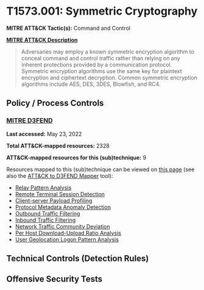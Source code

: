 # T1573.001: Symmetric Cryptography
**MITRE ATT&CK Tactic(s):** Command and Control

**[MITRE ATT&CK Description](https://attack.mitre.org/techniques/T1573/001)**
<blockquote>Adversaries may employ a known symmetric encryption algorithm to conceal command and control traffic rather than relying on any inherent protections provided by a communication protocol. Symmetric encryption algorithms use the same key for plaintext encryption and ciphertext decryption. Common symmetric encryption algorithms include AES, DES, 3DES, Blowfish, and RC4.</blockquote>

## Policy / Process Controls
### [MITRE D3FEND](https://d3fend.mitre.org/)
**Last accessed:** May 23, 2022

**Total ATT&CK-mapped resources:** 2328

**ATT&CK-mapped resources for this (sub)technique:** 9

Resources mapped to this (sub)technique can be viewed on [this page](https://d3fend.mitre.org/) (see also the [ATT&CK to D3FEND Mapper](https://d3fend.mitre.org/tools/attack-mapper) tool):

* [Relay Pattern Analysis](https://d3fend.mitre.org/technique/d3f:RelayPatternAnalysis)
* [Remote Terminal Session Detection](https://d3fend.mitre.org/technique/d3f:RemoteTerminalSessionDetection)
* [Client-server Payload Profiling](https://d3fend.mitre.org/technique/d3f:Client-serverPayloadProfiling)
* [Protocol Metadata Anomaly Detection](https://d3fend.mitre.org/technique/d3f:ProtocolMetadataAnomalyDetection)
* [Outbound Traffic Filtering](https://d3fend.mitre.org/technique/d3f:OutboundTrafficFiltering)
* [Inbound Traffic Filtering](https://d3fend.mitre.org/technique/d3f:InboundTrafficFiltering)
* [Network Traffic Community Deviation](https://d3fend.mitre.org/technique/d3f:NetworkTrafficCommunityDeviation)
* [Per Host Download-Upload Ratio Analysis](https://d3fend.mitre.org/technique/d3f:PerHostDownload-UploadRatioAnalysis)
* [User Geolocation Logon Pattern Analysis](https://d3fend.mitre.org/technique/d3f:UserGeolocationLogonPatternAnalysis)

## Technical Controls (Detection Rules)

## Offensive Security Tests
